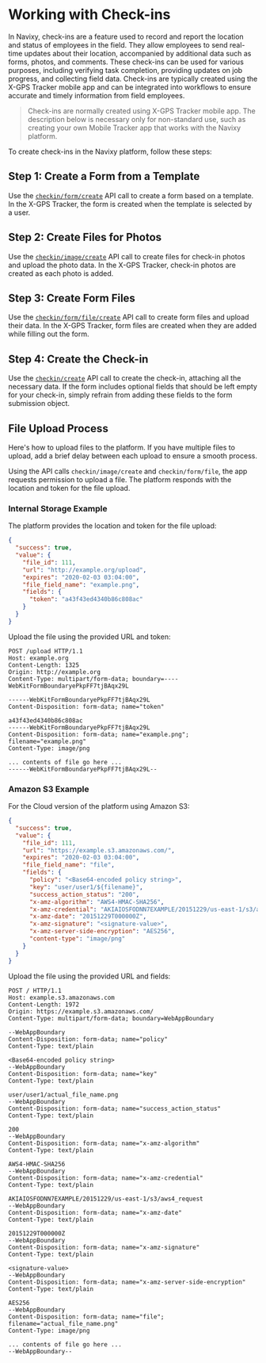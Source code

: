 # Working with Check-ins

In Navixy, check-ins are a feature used to record and report the location and status of employees in the field. They allow employees to send real-time updates about their location, accompanied by additional data such as forms, photos, and comments. These check-ins can be used for various purposes, including verifying task completion, providing updates on job progress, and collecting field data. Check-ins are typically created using the X-GPS Tracker mobile app and can be integrated into workflows to ensure accurate and timely information from field employees.

> Check-ins are normally created using X-GPS Tracker mobile app. The description below is necessary only for non-standard use, such as creating your own Mobile Tracker app that works with the Navixy platform.

To create check-ins in the Navixy platform, follow these steps:

## Step 1: Create a Form from a Template

Use the [`checkin/form/create`](../../../introduction/index/field-service-management/broken-reference/) API call to create a form based on a template. In the X-GPS Tracker, the form is created when the template is selected by a user.

## Step 2: Create Files for Photos

Use the [`checkin/image/create`](../../../introduction/index/field-service-management/broken-reference/) API call to create files for check-in photos and upload the photo data. In the X-GPS Tracker, check-in photos are created as each photo is added.

## Step 3: Create Form Files

Use the [`checkin/form/file/create`](../../../introduction/index/field-service-management/broken-reference/) API call to create form files and upload their data. In the X-GPS Tracker, form files are created when they are added while filling out the form.

## Step 4: Create the Check-in

Use the [`checkin/create`](../../../introduction/index/field-service-management/broken-reference/) API call to create the check-in, attaching all the necessary data. If the form includes optional fields that should be left empty for your check-in, simply refrain from adding these fields to the form submission object.

## File Upload Process

Here's how to upload files to the platform. If you have multiple files to upload, add a brief delay between each upload to ensure a smooth process.

Using the API calls `checkin/image/create` and `checkin/form/file`, the app requests permission to upload a file. The platform responds with the location and token for the file upload.

### Internal Storage Example

The platform provides the location and token for the file upload:

```json
{
  "success": true,
  "value": {
    "file_id": 111,
    "url": "http://example.org/upload",
    "expires": "2020-02-03 03:04:00",
    "file_field_name": "example.png",
    "fields": {
      "token": "a43f43ed4340b86c808ac"
    }
  }
}
```

Upload the file using the provided URL and token:

```http
POST /upload HTTP/1.1
Host: example.org
Content-Length: 1325
Origin: http://example.org
Content-Type: multipart/form-data; boundary=----WebKitFormBoundaryePkpFF7tjBAqx29L

------WebKitFormBoundaryePkpFF7tjBAqx29L
Content-Disposition: form-data; name="token"

a43f43ed4340b86c808ac
------WebKitFormBoundaryePkpFF7tjBAqx29L
Content-Disposition: form-data; name="example.png"; filename="example.png"
Content-Type: image/png

... contents of file go here ...
------WebKitFormBoundaryePkpFF7tjBAqx29L--
```

### Amazon S3 Example

For the Cloud version of the platform using Amazon S3:

```json
{
  "success": true,
  "value": {
    "file_id": 111,
    "url": "https://example.s3.amazonaws.com/",
    "expires": "2020-02-03 03:04:00",
    "file_field_name": "file",
    "fields": {
      "policy": "<Base64-encoded policy string>",
      "key": "user/user1/${filename}",
      "success_action_status": "200",
      "x-amz-algorithm": "AWS4-HMAC-SHA256",
      "x-amz-credential": "AKIAIOSFODNN7EXAMPLE/20151229/us-east-1/s3/aws4_request",
      "x-amz-date": "20151229T000000Z",
      "x-amz-signature": "<signature-value>",
      "x-amz-server-side-encryption": "AES256",
      "content-type": "image/png"
    }
  }
}
```

Upload the file using the provided URL and fields:

```http
POST / HTTP/1.1
Host: example.s3.amazonaws.com
Content-Length: 1972
Origin: https://example.s3.amazonaws.com/
Content-Type: multipart/form-data; boundary=WebAppBoundary

--WebAppBoundary
Content-Disposition: form-data; name="policy"
Content-Type: text/plain

<Base64-encoded policy string>
--WebAppBoundary
Content-Disposition: form-data; name="key"
Content-Type: text/plain

user/user1/actual_file_name.png
--WebAppBoundary
Content-Disposition: form-data; name="success_action_status"
Content-Type: text/plain

200
--WebAppBoundary
Content-Disposition: form-data; name="x-amz-algorithm"
Content-Type: text/plain

AWS4-HMAC-SHA256
--WebAppBoundary
Content-Disposition: form-data; name="x-amz-credential"
Content-Type: text/plain

AKIAIOSFODNN7EXAMPLE/20151229/us-east-1/s3/aws4_request
--WebAppBoundary
Content-Disposition: form-data; name="x-amz-date"
Content-Type: text/plain

20151229T000000Z
--WebAppBoundary
Content-Disposition: form-data; name="x-amz-signature"
Content-Type: text/plain

<signature-value>
--WebAppBoundary
Content-Disposition: form-data; name="x-amz-server-side-encryption"
Content-Type: text/plain

AES256
--WebAppBoundary
Content-Disposition: form-data; name="file"; filename="actual_file_name.png"
Content-Type: image/png

... contents of file go here ...
--WebAppBoundary--
```
